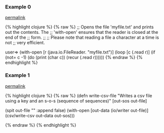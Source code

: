 ### Example 0
[permalink](#example-0)

{% highlight clojure %}
{% raw %}
;; Opens the file 'myfile.txt' and prints out the contents.  The
;; 'with-open' ensures that the reader is closed at the end of the
;; form.
;;
;; Please note that reading a file a character at a time is not
;; very efficient.

user=> (with-open [r (java.io.FileReader. "myfile.txt")]
         (loop [c (.read r)]
           (if (not= c -1)
             (do
               (print (char c))
               (recur (.read r))))))
{% endraw %}
{% endhighlight %}


### Example 1
[permalink](#example-1)

{% highlight clojure %}
{% raw %}
(defn write-csv-file
  "Writes a csv file using a key and an s-o-s (sequence of sequences)"
  [out-sos out-file]

  (spit out-file "" :append false)
  (with-open [out-data (io/writer out-file)]
      (csv/write-csv out-data out-sos)))

{% endraw %}
{% endhighlight %}


